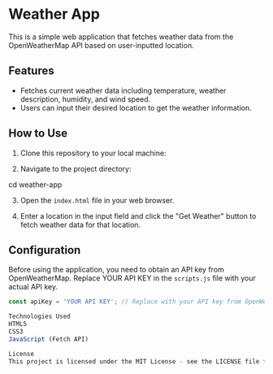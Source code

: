 # Weather App

This is a simple web application that fetches weather data from the OpenWeatherMap API based on user-inputted location.

## Features

- Fetches current weather data including temperature, weather description, humidity, and wind speed.
- Users can input their desired location to get the weather information.

## How to Use

1. Clone this repository to your local machine:


2. Navigate to the project directory:


cd weather-app

3. Open the `index.html` file in your web browser.

4. Enter a location in the input field and click the "Get Weather" button to fetch weather data for that location.

## Configuration

Before using the application, you need to obtain an API key from OpenWeatherMap. Replace YOUR API KEY in the `scripts.js` file with your actual API key.

```javascript
const apiKey = 'YOUR API KEY'; // Replace with your API key from OpenWeatherMap

Technologies Used
HTML5
CSS3
JavaScript (Fetch API)

License
This project is licensed under the MIT License - see the LICENSE file for details.
